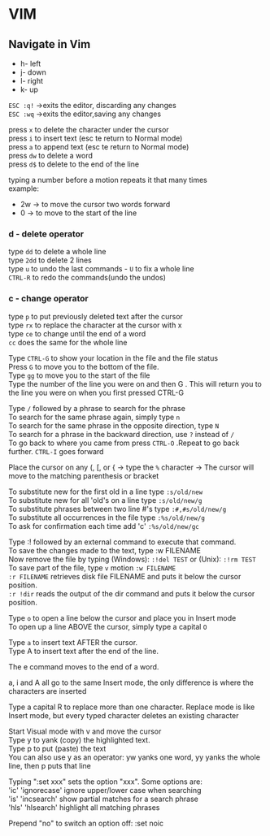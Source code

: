# VIM
## Navigate in Vim
- h- left  
- j- down  
- l- right  
- k- up  

`ESC :q!` ->exits the editor, discarding any changes  
`ESC :wq` ->exits the editor,saving any changes  

press `x` to delete the character under the cursor  
press `i` to insert text (esc te return to Normal mode)  
press `a` to append text (esc te return to Normal mode)  
press `dw` to delete a word  
press `d$` to delete to the end of the line  

typing a number before a motion repeats it that many times  
example: 
- 2w -> to move the cursor two words forward  
- 0 -> to move to the start of the line  

### d - delete operator  
type `dd` to delete a whole line  
type `2dd` to delete 2 lines  
type `u` to undo the last commands - `U` to fix a whole line  
`CTRL-R` to redo the commands(undo the undos)  

### c - change operator  
type `p` to put previously deleted text after the cursor  
type `rx` to replace the character at the cursor with  x  
type `ce` to change until the end of a word  
`cc`  does the same for the whole line  

Type `CTRL-G` to show your location in the file and the file status  
Press  `G`  to move you to the bottom of the file.  
Type  `gg`  to move you to the start of the file  
Type the number of the line you were on and then  G .  This will return you to the line you were on when you first pressed CTRL-G  

Type  `/`  followed by a phrase to search for the phrase  
To search for the same phrase again, simply type  `n`  
To search for the same phrase in the opposite direction, type  `N`  
To search for a phrase in the backward direction, use  `?`  instead of  `/`  
To go back to where you came from press  `CTRL-O`  .Repeat to go back further.  `CTRL-I` goes forward  

Place the cursor on any (, [, or {  ->  type the  `%`  character -> The cursor will move to the matching parenthesis or bracket  

To substitute new for the first old in a line type
 ` :s/old/new  `  
To substitute new for all 'old's on a line type   `:s/old/new/g`  
To substitute phrases between two line #'s type `:#,#s/old/new/g`  
To substitute all occurrences in the file type `:%s/old/new/g`  
To ask for confirmation each time add 'c'    `:%s/old/new/gc`  

Type  :!  followed by an external command to execute that command.  
To save the changes made to the text, type  :w FILENAME  
Now remove the file by typing (Windows):   `:!del TEST` or (Unix):      `:!rm TEST`  
To save part of the file, type  `v` motion  `:w FILENAME`  
`:r FILENAME`  retrieves disk file FILENAME and puts it below the cursor position.  
`:r !dir`  reads the output of the dir command and puts it below the cursor position.  

Type  `o`  to open a line below the cursor and place you in Insert mode  
To open up a line ABOVE the cursor, simply type a capital  `O`  

Type  `a`  to insert text AFTER the cursor.  
Type  A  to insert text after the end of the line.  

The  e  command moves to the end of a word.  

a, i and A all go to the same Insert mode, the only difference is where the characters are inserted  

Type a capital  R  to replace more than one character. Replace mode is like Insert mode, but every typed character deletes an existing character  

Start Visual mode with  v  and move the cursor  
Type  y  to yank (copy) the highlighted text.  
Type  p  to put (paste) the text  
You can also use  y  as an operator:  yw  yanks one word, yy  yanks the whole line, then  p  puts that line  

Typing ":set xxx" sets the option "xxx".  Some options are:  
    'ic' 'ignorecase'       ignore upper/lower case when searching  
    'is' 'incsearch'        show partial matches for a search phrase  
    'hls' 'hlsearch'        highlight all matching phrases  

Prepend "no" to switch an option off:   :set noic  
